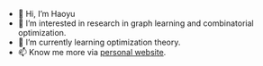 - 👋 Hi, I’m Haoyu
- 👀 I’m interested in research in graph learning and combinatorial optimization.
- 🌱 I’m currently learning optimization theory.
- 📫 Know me more via [personal website](https://hygeng.top/).

<!---
hygeng/hygeng is a ✨ special ✨ repository because its `README.md` (this file) appears on your GitHub profile.
You can click the Preview link to take a look at your changes.
--->
